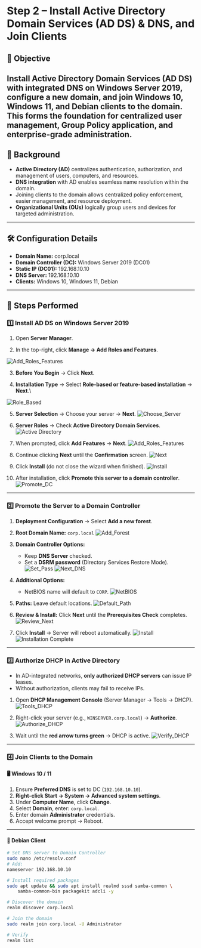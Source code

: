 # Step 2 – Install Active Directory Domain Services (AD DS) & DNS, and Join Clients

## 📌 Objective
Install Active Directory Domain Services (AD DS) with integrated DNS on Windows Server 2019, configure a new domain, and join Windows 10, Windows 11, and Debian clients to the domain.  
This forms the foundation for centralized user management, Group Policy application, and enterprise-grade administration.
---

## 🔹 Background
- **Active Directory (AD)** centralizes authentication, authorization, and management of users, computers, and resources.
- **DNS integration** with AD enables seamless name resolution within the domain.
- Joining clients to the domain allows centralized policy enforcement, easier management, and resource deployment.
- **Organizational Units (OUs)** logically group users and devices for targeted administration.

---

## 🛠️ Configuration Details
- **Domain Name:** corp.local  
- **Domain Controller (DC):** Windows Server 2019 (DC01)  
- **Static IP (DC01):** 192.168.10.10  
- **DNS Server:** 192.168.10.10  
- **Clients:** Windows 10, Windows 11, Debian  

---

## 🔹 Steps Performed

### 1️⃣ Install AD DS on Windows Server 2019
1. Open **Server Manager**.
  
2. In the top-right, click **Manage → Add Roles and Features**.

![Add_Roles_Features](images/1_Add_Roles.png)




3. **Before You Begin** → Click **Next**.
  
4. **Installation Type** → Select **Role-based or feature-based installation** → **Next**.\

![Role_Based](images/2_Role_Based.png)

5. **Server Selection** → Choose your server → **Next**.
![Choose_Server](images/3_Choose_Server.png)

6. **Server Roles** → Check **Active Directory Domain Services**.
![Active Directory](images/4_ActiveDirectory.png)

7. When prompted, click **Add Features** → **Next**.
![Add_Roles_Features](images/5_Add_Features.png)

8. Continue clicking **Next** until the **Confirmation** screen.
![Next](images/6_Next.png)
9. Click **Install** (do not close the wizard when finished).
![Install](images/7_Install.png)

10. After installation, click **Promote this server to a domain controller**.
![Promote_DC](images/8_Promote_DC.png)

---

### 2️⃣ Promote the Server to a Domain Controller
1. **Deployment Configuration** → Select **Add a new forest**.
2. **Root Domain Name:** `corp.local`
![Add_Forest](images/9_Add_Forest.png)

3. **Domain Controller Options:**
   - Keep **DNS Server** checked.
   - Set a **DSRM password** (Directory Services Restore Mode).
![Set_Pass](images/10_Set_Password.png)
![Next_DNS](images/11_Next_DNS.png)

4. **Additional Options:**
   - NetBIOS name will default to `CORP`.
![NetBIOS](images/12_NetBIOS.png)

5. **Paths:** Leave default locations.
![Default_Path](images/13_Default_Paths.png)

6. **Review & Install:** Click **Next** until the **Prerequisites Check** completes.
![Review_Next](images/14_Review_Next.png)

7. Click **Install** → Server will reboot automatically.
![Install](images/15_Install.png)
![Installation Complete](images/16_Installation_Complete.png)

---
### 3️⃣ Authorize DHCP in Active Directory
- In AD-integrated networks, **only authorized DHCP servers** can issue IP leases.  
- Without authorization, clients may fail to receive IPs.

1. Open **DHCP Management Console** (Server Manager → Tools → DHCP).  
![Tools_DHCP](images/17_Tools_DHCP.png)

2. Right-click your server (e.g., `WINSERVER.corp.local`) → **Authorize**.  
![Authorize_DHCP](images/18_Authorize_DHCP.png)

3. Wait until the **red arrow turns green** → DHCP is active.
![Verify_DHCP](images/19_Verify_DHCP.png)

---

### 4️⃣ Join Clients to the Domain

#### 🖥️ Windows 10 / 11
1. Ensure **Preferred DNS** is set to DC (`192.168.10.10`).  
2. **Right-click Start → System → Advanced system settings**.  
3. Under **Computer Name**, click **Change**.  
4. Select **Domain**, enter: `corp.local`.  
5. Enter domain **Administrator** credentials.  
6. Accept welcome prompt → Reboot.  

---

#### 🐧 Debian Client
```bash
# Set DNS server to Domain Controller
sudo nano /etc/resolv.conf
# Add:
nameserver 192.168.10.10

# Install required packages
sudo apt update && sudo apt install realmd sssd samba-common \
    samba-common-bin packagekit adcli -y

# Discover the domain
realm discover corp.local

# Join the domain
sudo realm join corp.local -U Administrator

# Verify
realm list










